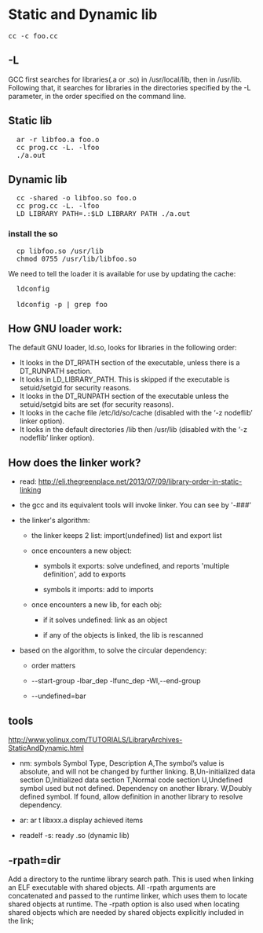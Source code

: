 # Static and Dynamic lib

<pre>
cc -c foo.cc
</pre>

## -L

GCC first searches for libraries(.a or .so) in /usr/local/lib, then in /usr/lib. Following
that, it searches for libraries in the directories specified by the -L parameter,
in the order specified on the command line.

## Static lib

<pre>
  ar -r libfoo.a foo.o
  cc prog.cc -L. -lfoo
  ./a.out
</pre>

## Dynamic lib
  
<pre>
  cc -shared -o libfoo.so foo.o
  cc prog.cc -L. -lfoo
  LD_LIBRARY_PATH=.:$LD_LIBRARY_PATH ./a.out
</pre>

### install the so

<pre>
  cp libfoo.so /usr/lib
  chmod 0755 /usr/lib/libfoo.so
</pre>

We need to tell the loader it is available for use by updating the cache:

<pre>
  ldconfig

  ldconfig -p | grep foo
</pre>

## How GNU loader work:

The default GNU loader, ld.so, looks for libraries in the following order:

* It looks in the DT_RPATH section of the executable, unless there is a DT_RUNPATH
section.
* It looks in LD_LIBRARY_PATH. This is skipped if the executable is setuid/setgid
for security reasons.
* It looks in the DT_RUNPATH section of the executable unless the setuid/setgid
bits are set (for security reasons).
* It looks in the cache file /etc/ld/so/cache (disabled with the ‘-z nodeflib’
linker option).
* It looks in the default directories /lib then /usr/lib (disabled with the ‘-z 
nodeflib’ linker option).


## How does the linker work?

- read: http://eli.thegreenplace.net/2013/07/09/library-order-in-static-linking

- the gcc and its equivalent tools will invoke linker. You can see by '-###'

- the linker's algorithm:

  - the linker keeps 2 list: import(undefined) list and export list

  - once encounters a new object:

    - symbols it exports: solve undefined, and reports 'multiple definition', add to exports

    - symbols it imports: add to imports

  - once encounters a new lib, for each obj:

    - if it solves undefined: link as an object

    - if any of the objects is linked, the lib is rescanned

- based on the algorithm, to solve the circular dependency:

  - order matters

  - --start-group -lbar_dep -lfunc_dep -Wl,--end-group

  - --undefined=bar


## tools

http://www.yolinux.com/TUTORIALS/LibraryArchives-StaticAndDynamic.html

- nm: symbols
Symbol Type, Description
A,The symbol’s value is absolute, and will not be changed by further linking.
B,Un-initialized data section
D,Initialized data section
T,Normal code section
U,Undefined symbol used but not defined. Dependency on another library.
W,Doubly defined symbol. If found, allow definition in another library to resolve dependency.

- ar: ar t libxxx.a display achieved items

- readelf -s: ready .so (dynamic lib)


## -rpath=dir

Add a directory to the runtime library search path. This is used when linking an ELF executable with shared objects. All -rpath arguments are concatenated and passed to the runtime linker, which uses them to locate shared objects at runtime. The -rpath option is also used when locating shared objects which are needed by shared objects explicitly included in the link;
